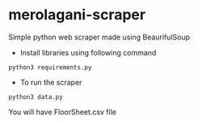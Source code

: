 # merolagani-scraper
Simple python web scraper made using BeaurifulSoup 

- Install libraries using following command
```
python3 requirements.py
```
- To run the scraper 
```
python3 data.py
```
You will have FloorSheet.csv file 


